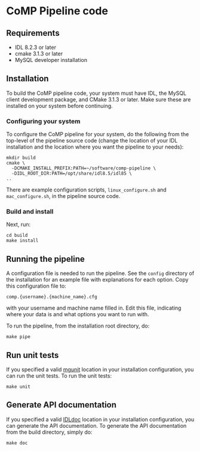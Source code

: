 # CoMP Pipeline code

## Requirements

* IDL 8.2.3 or later
* cmake 3.1.3 or later
* MySQL developer installation


## Installation

To build the CoMP pipeline code, your system must have IDL, the MySQL client development package, and CMake 3.1.3 or later. Make sure these are installed on your system before continuing.


### Configuring your system

To configure the CoMP pipeline for your system, do the following from the top-level of the pipeline source code (change the location of your IDL installation and the location where you want the pipeline to your needs):

    mkdir build
    cmake \
      -DCMAKE_INSTALL_PREFIX:PATH=~/software/comp-pipeline \
      -DIDL_ROOT_DIR:PATH=/opt/share/idl8.5/idl85 \
    ..

There are example configuration scripts, `linux_configure.sh` and `mac_configure.sh`, in the pipeline source code.


### Build and install

Next, run:

    cd build
    make install


## Running the pipeline

A configuration file is needed to run the pipeline. See the `config` directory of the installation for an example file with explanations for each option. Copy this configuration file to:

    comp.{username}.{machine_name}.cfg

with your username and machine name filled in. Edit this file, indicating where your data is and what options you want to run with.

To run the pipeline, from the installation root directory, do:

    make pipe


## Run unit tests

If you specified a valid [mgunit] location in your installation configuration, you can run the unit tests. To run the unit tests:

    make unit


## Generate API documentation

If you specified a valid [IDLdoc] location in your installation configuration, you can generate the API documentation. To generate the API documentation from the build directory, simply do:

    make doc



[mglib]: https://github.com/mgalloy/mglib "mgalloy/mglib"
[IDLdoc]: https://github.com/mgalloy/idldoc "mgalloy/idldoc"
[mgunit]: https://github.com/mgalloy/mgunit "mgalloy/mgunit"
